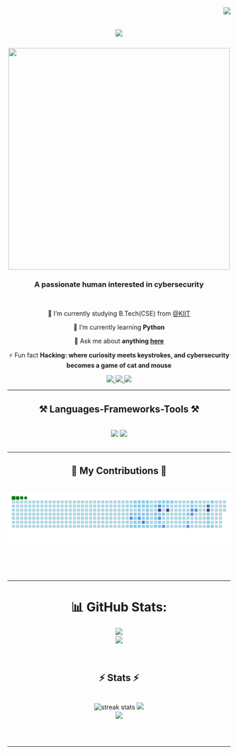 <img align="right" src="https://visitor-badge.laobi.icu/badge?page_id=Mangloo69.Mangloo69" />

<h1 align="center">
    <img src="https://readme-typing-svg.herokuapp.com/?font=Righteous&size=35&center=true&vCenter=true&width=500&height=70&duration=4000&lines=Hi+There!+👋;+I'm+Swayam+Yadav!;" />
</h1>

<div align="center">

<!--img src='https://images.leadconnectorhq.com/image/f_webp/q_80/r_1200/u_https://assets.cdn.filesafe.space/8QWt8LMJw3QRISimOwnd/media/65677badfe02906172523997.png' align='center' height = 300 width = 300 -->
<img src='https://th.bing.com/th/id/OIG4.jrBgQgQRimxyzgCA77Fa?pid=ImgGn' align = 'center' height = 500 width = 500>

<h3 align="center">A passionate human interested in cybersecurity</h3>

<br/>

<div align="center">
 
 🔭 I’m currently studying B.Tech(CSE) from <a href="https://kiit.ac.in/">@KIIT </a>
 
 🌱 I’m currently learning **Python**

💬 Ask me about **anything [here](https://github.com/Mangloo69/Mangloo69/issues)**

⚡ Fun fact **Hacking: where curiosity meets keystrokes, and cybersecurity becomes a game of cat and mouse**

 </div>

<div align="center"> 
  <a href="mailto:yadav69.swayam@gmail.com">
    <img src="https://img.shields.io/badge/Gmail-333333?style=for-the-badge&logo=gmail&logoColor=red" />
  </a>
  <a href="https://linkedin.com/in/swayam-yadav-990900229">
    <img src="https://img.shields.io/badge/LinkedIn-0077B5?style=for-the-badge&logo=linkedin&logoColor=white" />
  </a>
  <a href="https://Mangloo69.github.io">
     <img src="https://img.shields.io/badge/Portfolio-FF5722?style=for-the-badge&logo=todoist&logoColor=white" /> <!-- sqlite, safari, google-chrome are other good icon options -->
  </a>
</div>


<hr/>
<h2 align="center">⚒️ Languages-Frameworks-Tools ⚒️</h2>
<br/>
<div align="center">
    <img src="https://skillicons.dev/icons?i=adobepremierpro,html,vscode,github,git,linux" />
    <img src="https://skillicons.dev/icons?i=python,mongodb,c,cpp,mysql,kali" /><br>
</div>

<br/>
<hr/>

<div align="center">
  <h2>🐍 My Contributions 🐍</h2>
  <br>
    <img alt="snake eating my contributions" src="https://raw.githubusercontent.com/Mangloo69/Mangloo69/output/github-contribution-grid-snake.gif?color_snake=green&color_dots=#ADD8E6,#87CEEB,#6495ED,#4682B4,#483D8B&bg=000000">
    
  <br/><br/><br/>
</div>

<hr/>

# 📊 GitHub Stats:
![](https://github-readme-stats.vercel.app/api?username=amajaying&theme=dark&hide_border=true&include_all_commits=true&count_private=true)<br/>
![](https://github-readme-streak-stats.herokuapp.com/?user=amajaying&theme=dark&hide_border=true)<br/>

<!-- Work Summary -->
<!-- <b>Work Summary</b><br> -->

<!-- <img src="https://github-readme-stats.vercel.app/api/top-langs/?username=amajaying&layout=compact&count_private=true&theme=dark"> -->



<!-- My Stats -->

<!-- <b>My Statistics</b><br> -->

<!-- <p>&nbsp;<img align="center" src="https://github-readme-stats.vercel.app/api?username=amajaying&show_icons=true&locale=en&theme=dark" alt="amajaying" /></p> -->
<br>
<!-- <p><img width="500px" src="https://github-readme-streak-stats.herokuapp.com/?user=amajaying&theme=dark" alt="amajaying" style="max-width: 100%;"/> -->
</p>
<!-- <img alt="Trophy" align="center" height="250px" src="https://github-profile-trophy.vercel.app/?username=amajaying&theme=dracula"/> -->

<!-- <a href="https://quine.sh/profile/amajaying"><img src="https://stats.quine.sh/amajaying/github?simple=true" alt="amajaying's GitHub stats" width="840px"></a> -->

<h2 align="center">⚡ Stats ⚡</h2>
<br>
<div align=center>
  <img width=390 src="https://github-readme-streak-stats-Mangloo69.vercel.app/?user=Mangloo69&count_private=true&theme=react&border_radius=10" alt="streak stats"/>
  <img width=390 src="https://github-readme-stats.vercel.app/api?username=Mangloo69&show_icons=true&theme=react&rank_icon=github&border_radius=10"/>
  <br/>
  <img width=325 align="center" src="https://github-readme-stats.vercel.app/api/top-langs/?username=Mangloo69&layout=compact&theme=react&border_radius=10&size_weight=0.5&count_weight=0.5&exclude_repo=github-readme-stats"/>
</div>

<br/><br/>

<hr/>

<br/>

<!--div align="center">
<a href='https://ko-fi.com/V7V4RAK9C' target='_blank'><img height='64' style='border:0px;height:64px;' src='https://storage.ko-fi.com/cdn/kofi1.png?v=3' border='0' alt='Buy Me a Coffee at ko-fi.com' /></a>
</div-->

<br/>
<br/>

<!-- div align="left">
<details>
<summary><b> Some Statistics Fun </b></summary>
   </br>
   </br>
<div align="center">
<img src='https://github-readme-stats.vercel.app/api?username=Mangloo69&show_icons=true&theme=tokyonight&count_private=true&line_height=40'  align="left" />
<img src='https://github-readme-stats.vercel.app/api/top-langs/?username=Mangloo69&theme=tokyonight&hide_langs_below=4' />
</br></br>
<img src="https://activity-graph.herokuapp.com/graph?username=Mangloo69&theme=react-dark&bg_color=20232a&hide_border=true" width="100%">
   </br>
   </br>
</div>
</details>
</div>
<!-- end statics fun section -->

<!--details> 
 <summary>🤖 <b>My programming stats</b>: </summary>
<br>
</details -->

